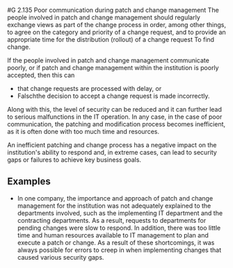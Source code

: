 #G 2.135 Poor communication during patch and change management
The people involved in patch and change management should regularly exchange views as part of the change process in order, among other things, to agree on the category and priority of a change request, and to provide an appropriate time for the distribution (rollout) of a change request To find change.

If the people involved in patch and change management communicate poorly, or if patch and change management within the institution is poorly accepted, then this can

* that change requests are processed with delay, or
* Falschthe decision to accept a change request is made incorrectly.


Along with this, the level of security can be reduced and it can further lead to serious malfunctions in the IT operation. In any case, in the case of poor communication, the patching and modification process becomes inefficient, as it is often done with too much time and resources.

An inefficient patching and change process has a negative impact on the institution's ability to respond and, in extreme cases, can lead to security gaps or failures to achieve key business goals.



## Examples 
* In one company, the importance and approach of patch and change management for the institution was not adequately explained to the departments involved, such as the implementing IT department and the contracting departments. As a result, requests to departments for pending changes were slow to respond. In addition, there was too little time and human resources available to IT management to plan and execute a patch or change. As a result of these shortcomings, it was always possible for errors to creep in when implementing changes that caused various security gaps.




